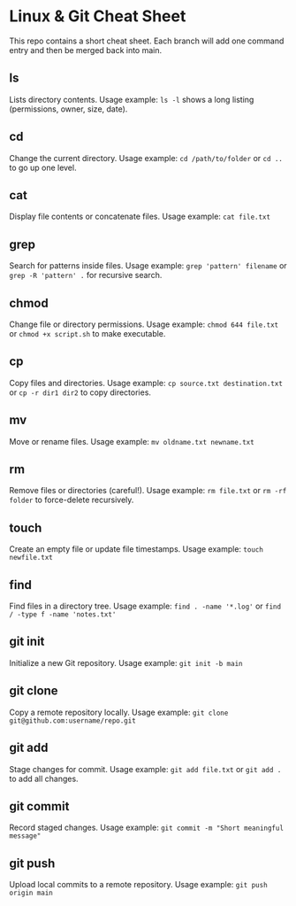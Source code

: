 # Linux & Git Cheat Sheet

This repo contains a short cheat sheet. Each branch will add one command entry and then be merged back into main.
## ls
Lists directory contents.
Usage example: `ls -l` shows a long listing (permissions, owner, size, date).
## cd
Change the current directory.
Usage example: `cd /path/to/folder` or `cd ..` to go up one level.
## cat
Display file contents or concatenate files.
Usage example: `cat file.txt`
## grep
Search for patterns inside files.
Usage example: `grep 'pattern' filename` or `grep -R 'pattern' .` for recursive search.
## chmod
Change file or directory permissions.
Usage example: `chmod 644 file.txt` or `chmod +x script.sh` to make executable.
## cp
Copy files and directories.
Usage example: `cp source.txt destination.txt` or `cp -r dir1 dir2` to copy directories.
## mv
Move or rename files.
Usage example: `mv oldname.txt newname.txt`
## rm
Remove files or directories (careful!).
Usage example: `rm file.txt` or `rm -rf folder` to force-delete recursively.
## touch
Create an empty file or update file timestamps.
Usage example: `touch newfile.txt`
## find
Find files in a directory tree.
Usage example: `find . -name '*.log'` or `find / -type f -name 'notes.txt'`
## git init
Initialize a new Git repository.
Usage example: `git init -b main`
## git clone
Copy a remote repository locally.
Usage example: `git clone git@github.com:username/repo.git`
## git add
Stage changes for commit.
Usage example: `git add file.txt` or `git add .` to add all changes.
## git commit
Record staged changes.
Usage example: `git commit -m "Short meaningful message"`
## git push
Upload local commits to a remote repository.
Usage example: `git push origin main`

